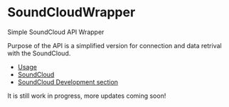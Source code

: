 SoundCloudWrapper
=================

Simple SoundCloud API Wrapper

Purpose of the API is a simplified version for connection and data retrival with the SoundCloud. 

* [Usage](https://github.com/BTTStudio/SoundCloudWrapper/wiki/Usage)
* [SoundCloud](http://soundcloud.com)
* [SoundCloud Development section](http://developers.soundcloud.com/)

It is still work in progress, more updates coming soon!